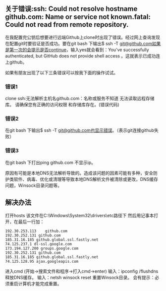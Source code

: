﻿## 关于错误:ssh: Could not resolve hostname github.com: Name or service not known.fatal: Could not read from remote repository.


在我配置完公钥后想要进行远端Github上clone时出现了错误。经过网上查询发现在配置git时要验证是否成功。要在git bash 下输出$ ssh -T git@github.com如果是第一次的会提示是否continue，输入yes就会看到：You’ve successfully authenticated, but GitHub does not provide shell access 。这就表示已成功连上github。

如果有朋友出现了以下三条错误可以按我下面的操作试试。

### 错误1

clone
ssh:无法解析主机名github.com：名称或服务不知道
无法读取远程存储库。
请确保您有正确的访问权限
和存储库存在。(错误代码)

### 错误2

在git bash 下输出$ ssh -T git@github.com也显示错误。（表示git连接github失败）

### 错误3

在git bash 下打出ping github.com 不显示ip。

原因有可能是本地DNS无法解析导致的。造成该问题的因素可能有多种，安全防护类软件、病毒、优化或清理等导致本地DNS解析文件被清除或更改，DNS缓存问题，Winsock目录问题等。

## 解决办法

打开hosts 该文件在C:\Windows\System32\drivers\etc路径下
然后用记事本打开，在最后一行加：

    192.30.253.113    github.com
    192.30.252.131 github.com
    185.31.16.185 github.global.ssl.fastly.net
    74.125.237.1 dl-ssl.google.com
    173.194.127.200 groups.google.com
    192.30.252.131 github.com
    185.31.16.185 github.global.ssl.fastly.net
    74.125.128.95 ajax.googleapis.com

进入cmd (开始->搜索文件和程序->打入cmd->enter)
输入：ipconfig /flushdns 释放DNS缓存。
输入：netsh winsock reset 重置Winsock目录。
会有提示：必须重启计算机才能完成重置。
